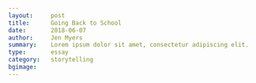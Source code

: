 ```yaml
---
layout:     post
title:      Going Back to School
date:       2018-06-07
author:     Jen Myers
summary:    Lorem ipsum dolor sit amet, consectetur adipiscing elit.
type:       essay
category:   storytelling
bgimage:    
---
```

